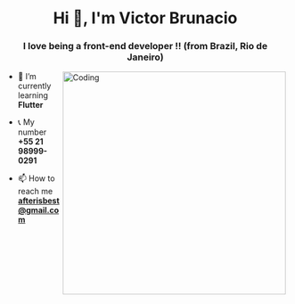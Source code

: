 <h1 align="center">Hi 👋, I'm Victor Brunacio</h1>
<h3 align="center">I love being a front-end developer !! (from Brazil, Rio de Janeiro)</h3>
<img align="right" alt="Coding" width="400" src="https://cdn.dribbble.com/users/1162077/screenshots/3848914/programmer.gif">

- 🌱 I’m currently learning **Flutter**

- 📞 My number **+55 21 98999-0291**

- 📫 How to reach me **afterisbest@gmail.com**

